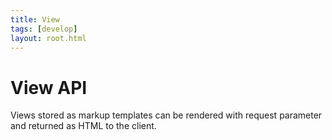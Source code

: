 ```yaml
---
title: View
tags: [develop]
layout: root.html
---
```


# View API

Views stored as markup templates can be rendered with request parameter and returned as HTML to the client.